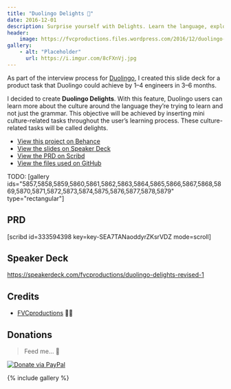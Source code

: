 ```yaml
---
title: "Duolingo Delights 🎁"
date: 2016-12-01
description: Surprise yourself with Delights. Learn the language, explore the culture.
header:
    image: https://fvcproductions.files.wordpress.com/2016/12/duolingo-revised-product-school-001.jpeg
gallery:
    - alt: "Placeholder"
      url: https://i.imgur.com/8cFXnVj.jpg
---
```


As part of the interview process for [Duolingo](https://duolingo.com), I
created this slide deck for a product task that Duolingo could achieve
by 1–4 engineers in 3–6 months.

I decided to create **Duolingo Delights**. With this feature, Duolingo
users can learn more about the culture around the language they’re
trying to learn and not just the grammar. This objective will be
achieved by inserting mini culture-related tasks throughout the user’s
learning process. These culture-related tasks will be called delights.

- [View this project on
    Behance](https://www.behance.net/gallery/48455905/Duolingo-Delights-)
- [View the slides on Speaker
    Deck](https://speakerdeck.com/fvcproductions/duolingo-delights-revised-1)
- [View the PRD on
    Scribd](https://www.scribd.com/document/333594398/Duolingo-Delights)
- [View the files used on
    GitHub](https://github.com/fvcproductions/duolingo-delights)

TODO: [gallery
ids="5857,5858,5859,5860,5861,5862,5863,5864,5865,5866,5867,5868,5869,5870,5871,5872,5873,5874,5875,5876,5877,5878,5879"
type="rectangular"\]

PRD
---

\[scribd id=333594398 key=key-SEA7TANaoddyrZKsrVDZ mode=scroll\]

Speaker Deck
------------

https://speakerdeck.com/fvcproductions/duolingo-delights-revised-1

Credits
-------

- [FVCproductions](https://fvcproductions.com) 🍓🍫

Donations
---------

> Feed me… 🍕

[![Donate via
PayPal](https://raw.github.com/xioTechnologies/PayPal-Button/master/PayPal%20Button.png)](https://paypal.me/fvcproductions)

{% include gallery %}